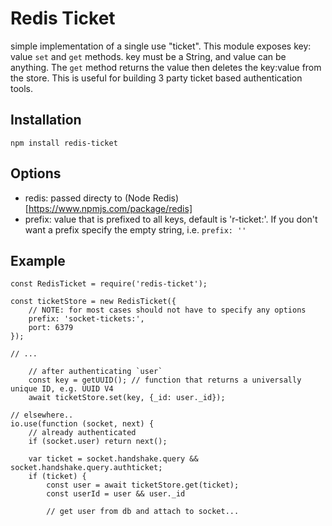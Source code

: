 # Redis Ticket

simple implementation of a single use "ticket". This module exposes key: value `set` and `get` methods. key must be a String, and value can be anything.  The `get` method returns the value then deletes the key:value from the store. This is useful for building 3 party ticket based authentication tools.

## Installation

`npm install redis-ticket`

## Options

  - redis: passed directy to (Node Redis)[https://www.npmjs.com/package/redis]
  - prefix: value that is prefixed to all keys, default is 'r-ticket:'.  If you don't want a prefix specify the empty string, i.e. `prefix: ''`

## Example

```
const RedisTicket = require('redis-ticket');

const ticketStore = new RedisTicket({
    // NOTE: for most cases should not have to specify any options
    prefix: 'socket-tickets:',
    port: 6379
});

// ...

    // after authenticating `user`
    const key = getUUID(); // function that returns a universally unique ID, e.g. UUID V4
    await ticketStore.set(key, {_id: user._id});

// elsewhere..
io.use(function (socket, next) {
    // already authenticated
    if (socket.user) return next();

    var ticket = socket.handshake.query && socket.handshake.query.authticket;
    if (ticket) {
        const user = await ticketStore.get(ticket);
        const userId = user && user._id

        // get user from db and attach to socket...
```
